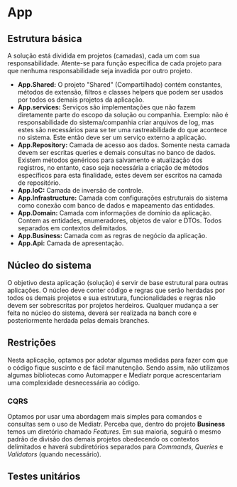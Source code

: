 # App

## Estrutura básica
A solução está dividida em projetos (camadas), cada um com sua responsabilidade. Atente-se para função específica de cada projeto para que nenhuma responsabilidade seja invadida por outro projeto.

- **App.Shared:** O projeto "Shared" (Compartilhado) contém constantes, métodos de extensão, filtros e classes helpers que podem ser usados por todos os demais projetos da aplicação.
- **App.services:** Serviços são implementações que não fazem diretamente parte do escopo da solução ou companhia. Exemplo: não é responsabilidade do sistema/companhia criar arquivos de log, mas estes são necessários para se ter uma rastreabilidade do que acontece no sistema. Este então deve ser um serviço externo a aplicação.
- **App.Repository:** Camada de acesso aos dados. Somente nesta camada devem ser escritas queries e demais consultas no banco de dados. Existem métodos genéricos para salvamento e atualização dos registros, no entanto, caso seja necessária a criação de métodos específicos para esta finalidade, estes devem ser escritos na camada de repositório.
- **App.IoC:** Camada de inversão de controle.
- **App.Infrastructure:** Camada com configurações estruturais do sistema como conexão com banco de dados e mapeamento das entidades.
- **App.Domain:** Camada com informações de domínio da aplicação. Contem as entidades, enumeradores, objetos de valor e DTOs. Todos separados em contextos delimitados.
- **App.Business:** Camada com as regras de negócio da aplicação.
- **App.Api:** Camada de apresentação.

## Núcleo do sistema
O objetivo desta aplicação (solução) é servir de base estrutural para outras aplicações. O núcleo deve conter código e regras que serão herdadas por todos os demais projetos e sua estrutura, funcionalidades e regras não devem ser sobrescritas por projetos herdeiros. Qualquer mudança a ser feita no núcleo do sistema, deverá ser realizada na banch core e posteriormente herdada pelas demais branches.

## Restrições
Nesta aplicação, optamos por adotar algumas medidas para fazer com que o código fique suscinto e de fácil manutenção. Sendo assim, não utilizamos algumas bibliotecas como Automapper e Mediatr porque acrescentariam uma complexidade desnecessária ao código.

### CQRS
Optamos por usar uma abordagem mais simples para comandos e consultas sem o uso de Mediatr. Perceba que, dentro do projeto **Business** temos um diretório chamado *Features*. Em sua maioria, seguirá o mesmo padrão de divisão dos demais projetos obedecendo os contextos delimitados e haverá subdiretórios separados para *Commands*, *Queries* e *Validators* (quando necessário).

## Testes unitários
